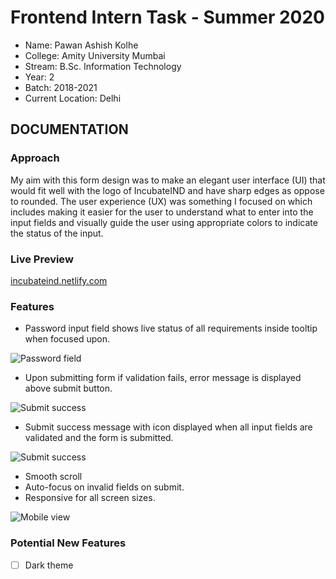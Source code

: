 # Frontend Intern Task - Summer 2020

+ Name: Pawan Ashish Kolhe
+ College: Amity University Mumbai
+ Stream: B.Sc. Information Technology
+ Year: 2
+ Batch: 2018-2021
+ Current Location: Delhi

## DOCUMENTATION

### Approach

My aim with this form design was to make an elegant user interface (UI) that would fit well with the logo of IncubateIND and have sharp edges as oppose to rounded. The user experience (UX) was something I focused on which includes making it easier for the user to understand what to enter into the input fields and visually guide the user using appropriate colors to indicate the status of the input.

### Live Preview
[incubateind.netlify.com](incubateind.netlify.com)

### Features

- Password input field shows live status of all requirements inside tooltip when focused upon.

![Password field](https://i.ibb.co/Nj3cVyG/Capture.png)

- Upon submitting form if validation fails, error message is displayed above submit button.

![Submit success](https://i.ibb.co/kqJb2cF/Capture5.png)

- Submit success message with icon displayed when all input fields are validated and the form is submitted.

![Submit success](https://i.ibb.co/FVpCW55/Capture2.png)

- Smooth scroll
- Auto-focus on invalid fields on submit.
- Responsive for all screen sizes.

![Mobile view](https://i.ibb.co/YWYKFkz/screencapture-127-0-0-1-5500-Pawan-Ashish-Kolhe-Login-Page-Task-2020-03-25-02-02-49.png)

### Potential New Features

- [ ] Dark theme
